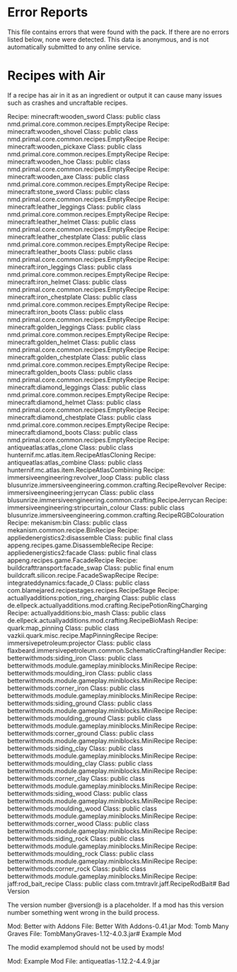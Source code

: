 # Error Reports

This file contains errors that were found with the pack. If there are no errors
listed below, none were detected. This data is anonymous, and is not
automatically submitted to any online service.

# Recipes with Air

If a recipe has air in it as an ingredient or output it can cause many issues
such as crashes and uncraftable recipes.

Recipe: minecraft:wooden_sword Class: public class nmd.primal.core.common.recipes.EmptyRecipe
Recipe: minecraft:wooden_shovel Class: public class nmd.primal.core.common.recipes.EmptyRecipe
Recipe: minecraft:wooden_pickaxe Class: public class nmd.primal.core.common.recipes.EmptyRecipe
Recipe: minecraft:wooden_hoe Class: public class nmd.primal.core.common.recipes.EmptyRecipe
Recipe: minecraft:wooden_axe Class: public class nmd.primal.core.common.recipes.EmptyRecipe
Recipe: minecraft:stone_sword Class: public class nmd.primal.core.common.recipes.EmptyRecipe
Recipe: minecraft:leather_leggings Class: public class nmd.primal.core.common.recipes.EmptyRecipe
Recipe: minecraft:leather_helmet Class: public class nmd.primal.core.common.recipes.EmptyRecipe
Recipe: minecraft:leather_chestplate Class: public class nmd.primal.core.common.recipes.EmptyRecipe
Recipe: minecraft:leather_boots Class: public class nmd.primal.core.common.recipes.EmptyRecipe
Recipe: minecraft:iron_leggings Class: public class nmd.primal.core.common.recipes.EmptyRecipe
Recipe: minecraft:iron_helmet Class: public class nmd.primal.core.common.recipes.EmptyRecipe
Recipe: minecraft:iron_chestplate Class: public class nmd.primal.core.common.recipes.EmptyRecipe
Recipe: minecraft:iron_boots Class: public class nmd.primal.core.common.recipes.EmptyRecipe
Recipe: minecraft:golden_leggings Class: public class nmd.primal.core.common.recipes.EmptyRecipe
Recipe: minecraft:golden_helmet Class: public class nmd.primal.core.common.recipes.EmptyRecipe
Recipe: minecraft:golden_chestplate Class: public class nmd.primal.core.common.recipes.EmptyRecipe
Recipe: minecraft:golden_boots Class: public class nmd.primal.core.common.recipes.EmptyRecipe
Recipe: minecraft:diamond_leggings Class: public class nmd.primal.core.common.recipes.EmptyRecipe
Recipe: minecraft:diamond_helmet Class: public class nmd.primal.core.common.recipes.EmptyRecipe
Recipe: minecraft:diamond_chestplate Class: public class nmd.primal.core.common.recipes.EmptyRecipe
Recipe: minecraft:diamond_boots Class: public class nmd.primal.core.common.recipes.EmptyRecipe
Recipe: antiqueatlas:atlas_clone Class: public class hunternif.mc.atlas.item.RecipeAtlasCloning
Recipe: antiqueatlas:atlas_combine Class: public class hunternif.mc.atlas.item.RecipeAtlasCombining
Recipe: immersiveengineering:revolver_loop Class: public class blusunrize.immersiveengineering.common.crafting.RecipeRevolver
Recipe: immersiveengineering:jerrycan Class: public class blusunrize.immersiveengineering.common.crafting.RecipeJerrycan
Recipe: immersiveengineering:stripcurtain_colour Class: public class blusunrize.immersiveengineering.common.crafting.RecipeRGBColouration
Recipe: mekanism:bin Class: public class mekanism.common.recipe.BinRecipe
Recipe: appliedenergistics2:disassemble Class: public final class appeng.recipes.game.DisassembleRecipe
Recipe: appliedenergistics2:facade Class: public final class appeng.recipes.game.FacadeRecipe
Recipe: buildcrafttransport:facade_swap Class: public final enum buildcraft.silicon.recipe.FacadeSwapRecipe
Recipe: integrateddynamics:facade_0 Class: public class com.blamejared.recipestages.recipes.RecipeStage
Recipe: actuallyadditions:potion_ring_charging Class: public class de.ellpeck.actuallyadditions.mod.crafting.RecipePotionRingCharging
Recipe: actuallyadditions:bio_mash Class: public class de.ellpeck.actuallyadditions.mod.crafting.RecipeBioMash
Recipe: quark:map_pinning Class: public class vazkii.quark.misc.recipe.MapPinningRecipe
Recipe: immersivepetroleum:projector Class: public class flaxbeard.immersivepetroleum.common.SchematicCraftingHandler
Recipe: betterwithmods:siding_iron Class: public class betterwithmods.module.gameplay.miniblocks.MiniRecipe
Recipe: betterwithmods:moulding_iron Class: public class betterwithmods.module.gameplay.miniblocks.MiniRecipe
Recipe: betterwithmods:corner_iron Class: public class betterwithmods.module.gameplay.miniblocks.MiniRecipe
Recipe: betterwithmods:siding_ground Class: public class betterwithmods.module.gameplay.miniblocks.MiniRecipe
Recipe: betterwithmods:moulding_ground Class: public class betterwithmods.module.gameplay.miniblocks.MiniRecipe
Recipe: betterwithmods:corner_ground Class: public class betterwithmods.module.gameplay.miniblocks.MiniRecipe
Recipe: betterwithmods:siding_clay Class: public class betterwithmods.module.gameplay.miniblocks.MiniRecipe
Recipe: betterwithmods:moulding_clay Class: public class betterwithmods.module.gameplay.miniblocks.MiniRecipe
Recipe: betterwithmods:corner_clay Class: public class betterwithmods.module.gameplay.miniblocks.MiniRecipe
Recipe: betterwithmods:siding_wood Class: public class betterwithmods.module.gameplay.miniblocks.MiniRecipe
Recipe: betterwithmods:moulding_wood Class: public class betterwithmods.module.gameplay.miniblocks.MiniRecipe
Recipe: betterwithmods:corner_wood Class: public class betterwithmods.module.gameplay.miniblocks.MiniRecipe
Recipe: betterwithmods:siding_rock Class: public class betterwithmods.module.gameplay.miniblocks.MiniRecipe
Recipe: betterwithmods:moulding_rock Class: public class betterwithmods.module.gameplay.miniblocks.MiniRecipe
Recipe: betterwithmods:corner_rock Class: public class betterwithmods.module.gameplay.miniblocks.MiniRecipe
Recipe: jaff:rod_bait_recipe Class: public class com.tmtravlr.jaff.RecipeRodBait# Bad Version

The version number @version@ is a placeholder. If a mod has this version number
something went wrong in the build process.

Mod: Better with Addons File: Better With Addons-0.41.jar
Mod: Tomb Many Graves File: TombManyGraves-1.12-4.0.3.jar# Example Mod

The modid examplemod should not be used by mods!

Mod: Example Mod File: antiqueatlas-1.12.2-4.4.9.jar